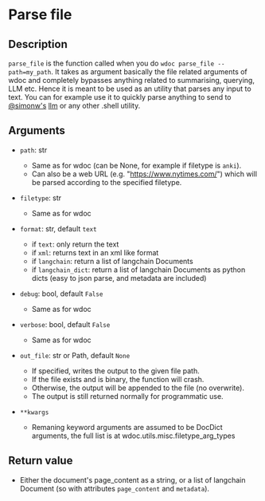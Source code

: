 # Parse file

## Description

`parse_file` is the function called when you do `wdoc parse_file --path=my_path`.
It takes as argument basically the file related arguments of wdoc and completely
bypasses anything related to summarising, querying, LLM etc. Hence it is meant
to be used as an utility that parses any input to text. You can for example
use it to quickly parse anything to send to [@simonw's](https://github.com/simonw/) [llm](https://github.com/simonw/llm) or any other .shell utility.

## Arguments

- `path`: str
    - Same as for wdoc (can be None, for example if filetype is `anki`).
    - Can also be a web URL (e.g. "https://www.nytimes.com/") which will be
      parsed according to the specified filetype.

- `filetype`: str
    - Same as for wdoc

- `format`: str, default `text`
    - if `text`: only return the text
    - if `xml`: returns text in an xml like format
    - if `langchain`: return a list of langchain Documents
    - if `langchain_dict`: return a list of langchain Documents as
        python dicts (easy to json parse, and metadata are included)

- `debug`: bool, default `False`
    - Same as for wdoc

- `verbose`: bool, default `False`
    - Same as for wdoc

- `out_file`: str or Path, default `None`
    - If specified, writes the output to the given file path.
    - If the file exists and is binary, the function will crash.
    - Otherwise, the output will be appended to the file (no overwrite).
    - The output is still returned normally for programmatic use.

- `**kwargs`
    - Remaning keyword arguments are assumed to be DocDict arguments,
    the full list is at wdoc.utils.misc.filetype_arg_types

## Return value
- Either the document's page_content as a string, or a list of
langchain Document (so with attributes `page_content` and `metadata`).
